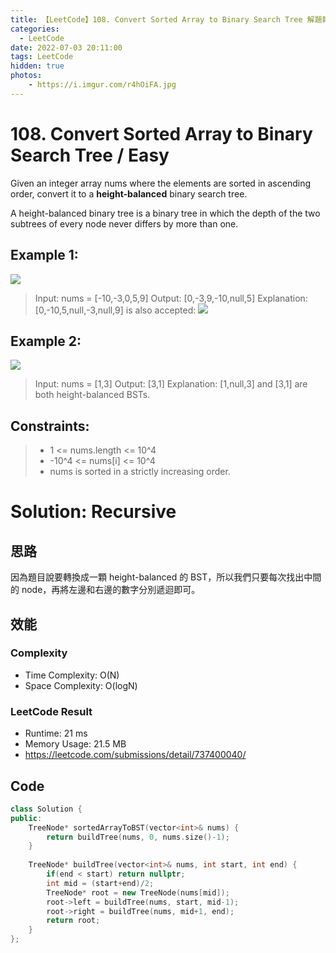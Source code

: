```yaml
---
title: 【LeetCode】108. Convert Sorted Array to Binary Search Tree 解題報告
categories:
  - LeetCode
date: 2022-07-03 20:11:00
tags: LeetCode
hidden: true
photos:
    - https://i.imgur.com/r4hOiFA.jpg
---
```


# 108. Convert Sorted Array to Binary Search Tree / Easy

Given an integer array nums where the elements are sorted in ascending order, convert it to a **height-balanced** binary search tree.

A height-balanced binary tree is a binary tree in which the depth of the two subtrees of every node never differs by more than one.

<!-- more -->

## Example 1:
![](https://assets.leetcode.com/uploads/2021/02/18/btree1.jpg)
> Input: nums = [-10,-3,0,5,9]
> Output: [0,-3,9,-10,null,5]
> Explanation: [0,-10,5,null,-3,null,9] is also accepted:
> ![](https://assets.leetcode.com/uploads/2021/02/18/btree2.jpg)

## Example 2:
![](https://assets.leetcode.com/uploads/2021/02/18/btree.jpg)
> Input: nums = [1,3]
> Output: [3,1]
> Explanation: [1,null,3] and [3,1] are both height-balanced BSTs.

## Constraints:
> - 1 <= nums.length <= 10^4
> - -10^4 <= nums[i] <= 10^4
> - nums is sorted in a strictly increasing order.

# Solution: Recursive
## 思路

因為題目說要轉換成一顆 height-balanced 的 BST，所以我們只要每次找出中間的 node，再將左邊和右邊的數字分別遞迴即可。

## 效能
### Complexity 
- Time Complexity: O(N)
- Space Complexity: O(logN)

### LeetCode Result
- Runtime: 21 ms
- Memory Usage: 21.5 MB 
- https://leetcode.com/submissions/detail/737400040/

## Code 
```cpp
class Solution {
public:
    TreeNode* sortedArrayToBST(vector<int>& nums) {
        return buildTree(nums, 0, nums.size()-1);
    }
        
    TreeNode* buildTree(vector<int>& nums, int start, int end) {
        if(end < start) return nullptr;
        int mid = (start+end)/2;
        TreeNode* root = new TreeNode(nums[mid]);
        root->left = buildTree(nums, start, mid-1); 
        root->right = buildTree(nums, mid+1, end);
        return root;
    }
};
```